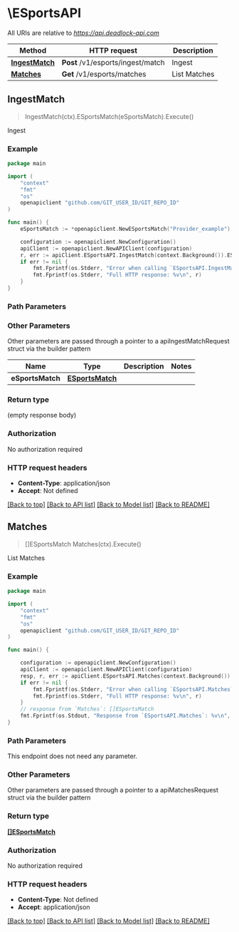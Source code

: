 # \ESportsAPI

All URIs are relative to *https://api.deadlock-api.com*

Method | HTTP request | Description
------------- | ------------- | -------------
[**IngestMatch**](ESportsAPI.md#IngestMatch) | **Post** /v1/esports/ingest/match | Ingest
[**Matches**](ESportsAPI.md#Matches) | **Get** /v1/esports/matches | List Matches



## IngestMatch

> IngestMatch(ctx).ESportsMatch(eSportsMatch).Execute()

Ingest



### Example

```go
package main

import (
	"context"
	"fmt"
	"os"
	openapiclient "github.com/GIT_USER_ID/GIT_REPO_ID"
)

func main() {
	eSportsMatch := *openapiclient.NewESportsMatch("Provider_example") // ESportsMatch | 

	configuration := openapiclient.NewConfiguration()
	apiClient := openapiclient.NewAPIClient(configuration)
	r, err := apiClient.ESportsAPI.IngestMatch(context.Background()).ESportsMatch(eSportsMatch).Execute()
	if err != nil {
		fmt.Fprintf(os.Stderr, "Error when calling `ESportsAPI.IngestMatch``: %v\n", err)
		fmt.Fprintf(os.Stderr, "Full HTTP response: %v\n", r)
	}
}
```

### Path Parameters



### Other Parameters

Other parameters are passed through a pointer to a apiIngestMatchRequest struct via the builder pattern


Name | Type | Description  | Notes
------------- | ------------- | ------------- | -------------
 **eSportsMatch** | [**ESportsMatch**](ESportsMatch.md) |  | 

### Return type

 (empty response body)

### Authorization

No authorization required

### HTTP request headers

- **Content-Type**: application/json
- **Accept**: Not defined

[[Back to top]](#) [[Back to API list]](../README.md#documentation-for-api-endpoints)
[[Back to Model list]](../README.md#documentation-for-models)
[[Back to README]](../README.md)


## Matches

> []ESportsMatch Matches(ctx).Execute()

List Matches



### Example

```go
package main

import (
	"context"
	"fmt"
	"os"
	openapiclient "github.com/GIT_USER_ID/GIT_REPO_ID"
)

func main() {

	configuration := openapiclient.NewConfiguration()
	apiClient := openapiclient.NewAPIClient(configuration)
	resp, r, err := apiClient.ESportsAPI.Matches(context.Background()).Execute()
	if err != nil {
		fmt.Fprintf(os.Stderr, "Error when calling `ESportsAPI.Matches``: %v\n", err)
		fmt.Fprintf(os.Stderr, "Full HTTP response: %v\n", r)
	}
	// response from `Matches`: []ESportsMatch
	fmt.Fprintf(os.Stdout, "Response from `ESportsAPI.Matches`: %v\n", resp)
}
```

### Path Parameters

This endpoint does not need any parameter.

### Other Parameters

Other parameters are passed through a pointer to a apiMatchesRequest struct via the builder pattern


### Return type

[**[]ESportsMatch**](ESportsMatch.md)

### Authorization

No authorization required

### HTTP request headers

- **Content-Type**: Not defined
- **Accept**: application/json

[[Back to top]](#) [[Back to API list]](../README.md#documentation-for-api-endpoints)
[[Back to Model list]](../README.md#documentation-for-models)
[[Back to README]](../README.md)

